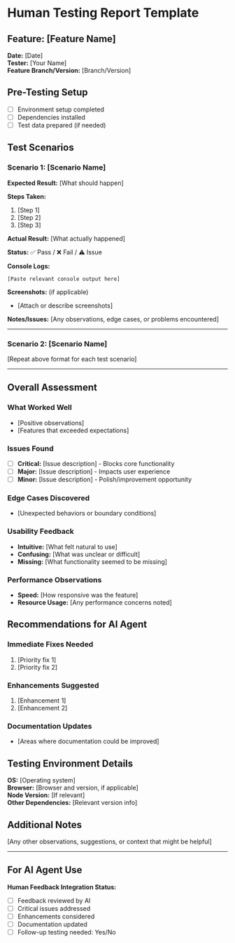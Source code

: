 # Human Testing Report Template

## Feature: [Feature Name]
**Date:** [Date]  
**Tester:** [Your Name]  
**Feature Branch/Version:** [Branch/Version]

## Pre-Testing Setup
- [ ] Environment setup completed
- [ ] Dependencies installed  
- [ ] Test data prepared (if needed)

## Test Scenarios

### Scenario 1: [Scenario Name]
**Expected Result:** [What should happen]

**Steps Taken:**
1. [Step 1]
2. [Step 2] 
3. [Step 3]

**Actual Result:** [What actually happened]

**Status:** ✅ Pass / ❌ Fail / ⚠️ Issue

**Console Logs:**
```
[Paste relevant console output here]
```

**Screenshots:** (if applicable)
- [Attach or describe screenshots]

**Notes/Issues:**
[Any observations, edge cases, or problems encountered]

---

### Scenario 2: [Scenario Name]
[Repeat above format for each test scenario]

---

## Overall Assessment

### What Worked Well
- [Positive observations]
- [Features that exceeded expectations]

### Issues Found
- [ ] **Critical:** [Issue description] - Blocks core functionality
- [ ] **Major:** [Issue description] - Impacts user experience  
- [ ] **Minor:** [Issue description] - Polish/improvement opportunity

### Edge Cases Discovered
- [Unexpected behaviors or boundary conditions]

### Usability Feedback
- **Intuitive:** [What felt natural to use]
- **Confusing:** [What was unclear or difficult]
- **Missing:** [What functionality seemed to be missing]

### Performance Observations
- **Speed:** [How responsive was the feature]
- **Resource Usage:** [Any performance concerns noted]

## Recommendations for AI Agent

### Immediate Fixes Needed
1. [Priority fix 1]
2. [Priority fix 2]

### Enhancements Suggested
1. [Enhancement 1]
2. [Enhancement 2]

### Documentation Updates
- [Areas where documentation could be improved]

## Testing Environment Details
**OS:** [Operating system]  
**Browser:** [Browser and version, if applicable]  
**Node Version:** [If relevant]  
**Other Dependencies:** [Relevant version info]

## Additional Notes
[Any other observations, suggestions, or context that might be helpful]

---

## For AI Agent Use
**Human Feedback Integration Status:**
- [ ] Feedback reviewed by AI
- [ ] Critical issues addressed  
- [ ] Enhancements considered
- [ ] Documentation updated
- [ ] Follow-up testing needed: Yes/No
